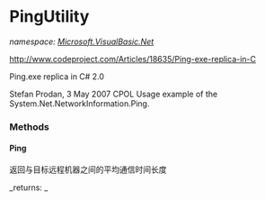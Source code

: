 ﻿
# PingUtility
_namespace: [Microsoft.VisualBasic.Net](N-Microsoft.VisualBasic.Net.md)_

http://www.codeproject.com/Articles/18635/Ping-exe-replica-in-C
 
 Ping.exe replica in C# 2.0

 Stefan Prodan, 3 May 2007 CPOL
 Usage example of the System.Net.NetworkInformation.Ping.

### Methods

#### Ping
返回与目标远程机器之间的平均通信时间长度

_returns: _



